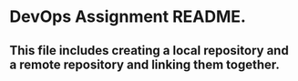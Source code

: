 # DevOps Assignment README.

## This file includes creating a local repository and a remote repository and linking them together.

